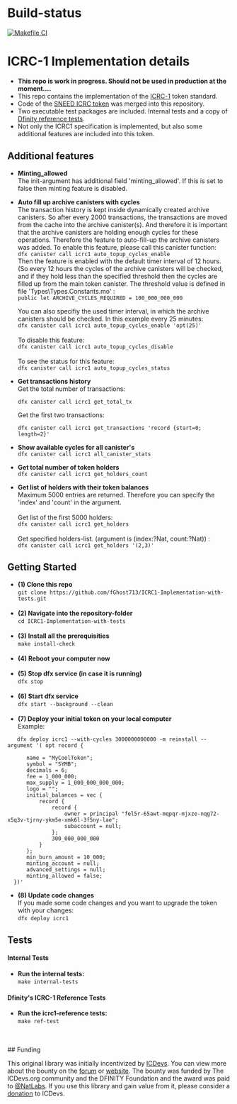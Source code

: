 # Build-status

[![Makefile CI](https://github.com/fGhost713/ICRC1-Implementation-with-tests/actions/workflows/makefile.yml/badge.svg?branch=main)](https://github.com/fGhost713/ICRC1-Implementation-with-tests/actions/workflows/makefile.yml)

# ICRC-1 Implementation details 
- <b>This repo is work in progress. Should not be used in production at the moment....</b>
- This repo contains the implementation of the [ICRC-1](https://github.com/dfinity/ICRC-1) token standard. 
- Code of the [SNEED ICRC token](https://github.com/icsneed/sneed) was merged into this repository.  
- Two executable test packages are included. Internal tests and a copy of [Dfinity reference tests](https://github.com/dfinity/ICRC-1/tree/main/test).
- Not only the ICRC1 specification is implemented, but also some additional features are included into this token.


## Additional features

- <b>Minting_allowed</b></br>
  The init-argument has additional field 'minting_allowed'. If this is set to false then minting feature is disabled.

- <b>Auto fill up archive canisters with cycles</b> <br/>
  The transaction history is kept inside dynamically created archive canisters. So after every 2000 transactions, the
  transactions are moved from the cache into the archive canister(s). And therefore it is important that the archive canisters are holding
  enough cycles for these operations. Therefore the feature to auto-fill-up the archive canisters was added.
  To enable this feature, please call this canister function:</br>
  ```dfx canister call icrc1 auto_topup_cycles_enable```</br>
  Then the feature is enabled with the default timer interval of 12 hours. (So every 12 hours the cycles of the archive canisters will be checked, and if they hold less than the specified threshold then the cycles are filled up from the main token canister.
  The threshold value is defined in file 'Types\Types.Constants.mo' :</br>
  ```public let ARCHIVE_CYCLES_REQUIRED = 100_000_000_000```


  You can also specifiy the used timer interval, in which the archive canisters should be checked. In this example every 25 minutes:</br>
  ```dfx canister call icrc1 auto_topup_cycles_enable 'opt(25)'```
  </br></br>
  To disable this feature:</br>
  ```dfx canister call icrc1 auto_topup_cycles_disable```
  </br></br>
  To see the status for this feature:</br>
  ```dfx canister call icrc1 auto_topup_cycles_status```
- <b>Get transactions history</b> </br>
   Get the total number of transactions:</br>

   ```dfx canister call icrc1 get_total_tx```</br>

   Get the first two transactions:</br>

   ```dfx canister call icrc1 get_transactions 'record {start=0; length=2}'``` 

- <b>Show available cycles for all canister's</b></br> 
   ```dfx canister call icrc1 all_canister_stats```

- <b>Get total number of token holders</b></br>
```dfx canister call icrc1 get_holders_count```

- <b>Get list of holders with their token balances</b></br>
  Maximum 5000 entries are returned. Therefore you can specify the 'index' and 'count' in the argument.</br></br>
  Get list of the first 5000 holders:</br>
  ```dfx canister call icrc1 get_holders```</br></br>
  Get specified holders-list. (argument is (index:?Nat, count:?Nat)) :</br>
  ```dfx canister call icrc1 get_holders '(2,3)'```</br>


## Getting Started 


- <b>(1) Clone this repo</b></br>
  ```git clone https://github.com/fGhost713/ICRC1-Implementation-with-tests.git```
  </br></br>
- <b>(2) Navigate into the repository-folder</b></br>
   ```cd ICRC1-Implementation-with-tests```
   </br></br>
- <b>(3) Install all the prerequisities</b></br>
```make install-check```</br></br>
- <b>(4) Reboot your computer now</b></br></br>
- <b>(5) Stop dfx service (in case it is running)</b></br>
```dfx stop```</br></br>
- <b>(6) Start dfx service</b></br>
```dfx start --background --clean```
    </br></br>
- <b>(7) Deploy your initial token on your local computer</b></br>
   Example:</br>

```
   dfx deploy icrc1 --with-cycles 3000000000000 -m reinstall --argument '( opt record {

      name = "MyCoolToken";
      symbol = "SYMB";
      decimals = 6;
      fee = 1_000_000;
      max_supply = 1_000_000_000_000;
      logo = "";
      initial_balances = vec {
          record {
              record {
                  owner = principal "fel5r-65awt-mqpqr-mjxze-nqg72-x5q3v-tjrny-ykm5e-xmk6l-3f5ny-lae";
                  subaccount = null;
              };
              300_000_000_000
          }
      };
      min_burn_amount = 10_000;
      minting_account = null;
      advanced_settings = null;
      minting_allowed = false;
  })'
  ```

- <b>(8) Update code changes</b></br>
  If you made some code changes and you want to upgrade the token with your changes:</br>
  ```dfx deploy icrc1```
  

## Tests

#### Internal Tests
- <b>Run the internal tests:</b></br>
```make internal-tests```</br>

#### Dfinity's ICRC-1 Reference Tests
- <b>Run the icrc1-reference tests:</b></br>
```make ref-test```</br></br>
</br>
## Funding

This original library was initially incentivized by [ICDevs](https://icdevs.org/). You can view more about the bounty on the [forum](https://forum.dfinity.org/t/completed-icdevs-org-bounty-26-icrc-1-motoko-up-to-10k/14868/54) or [website](https://icdevs.org/bounties/2022/08/14/ICRC-1-Motoko.html). The bounty was funded by The ICDevs.org community and the DFINITY Foundation and the award was paid to [@NatLabs](https://github.com/NatLabs). If you use this library and gain value from it, please consider a [donation](https://icdevs.org/donations.html) to ICDevs.

